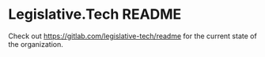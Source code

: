 # Legislative.Tech README

Check out https://gitlab.com/legislative-tech/readme for the current state of the organization.
